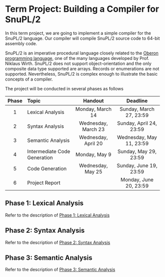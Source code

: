 # Term Project: Building a Compiler for SnuPL/2

In this term project, we are going to implement a simple compiler for the SnuPL/2 language. 
Our compiler will compile SnuPL/2 source code to 64-bit assembly code.

SnuPL/2 is an imperative procedural language closely related to the [Oberon programming language](https://people.inf.ethz.ch/wirth/Oberon/index.html), one of the many languages developed by Prof. Niklaus Wirth. 
SnuPL/2 does not support object-orientation and the only composite data type supported are arrays. 
Records or enumerations are not supported. 
Nevertheless, SnuPL/2 is complex enough to illustrate the basic concepts of a compiler.

The project will be conducted in several phases as follows

| Phase | Topic             | Handout             | Deadline |
|:-----:|:---------------   |:-------------------:|:--------:|
| 1     | Lexical Analysis  | Monday, March 14    | Sunday, March 27, 23:59 |
| 2     | Syntax Analysis   | Wednesday, March 23 | Sunday, April 24, 23:59 |
| 3     | Semantic Analysis | Wednesday, April 20 | Wednesday, May 11, 23:59 |
| 4     | Intermediate Code Generation | Monday, May 9 | Sunday, May 29, 23:59 |
| 5     | Code Generation   | Wednesday, May 25   | Sunday, June 19, 23:59 |
| 6     | Project Report    |                     | Monday, June 20, 23:59 |

## Phase 1: Lexical Analysis

Refer to the description of [Phase 1: Lexical Analysis](1.Lexical.Analysis.md)


## Phase 2: Syntax Analysis

Refer to the description of [Phase 2: Syntax Analysis](2.Syntax.Analysis.md)


## Phase 3: Semantic Analysis

Refer to the description of [Phase 3: Semantic Analysis](3.Semantic.Analysis.md)
